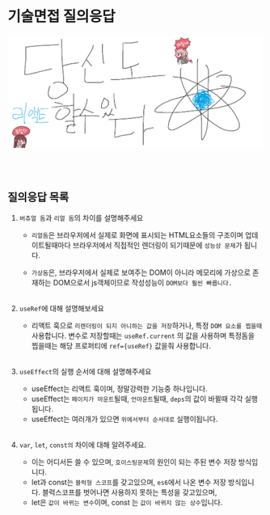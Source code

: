 # 기술면접 질의응답

![Alt text](../images/canIReactBG/%EB%8B%B9%EC%8B%A0%EB%8F%84%ED%95%A0%EC%88%98%EC%9E%88%EB%8B%A4%EB%A6%AC%EC%95%A1%ED%8A%B8.png)

<br/>
<br/>

## 질의응답 목록

1. `버츄얼 돔`과 `리얼 돔`의 차이를 설명해주세요

   - `리얼돔`은 브라우저에서 실제로 화면에 표시되는 HTML요소들의 구조이며 업데이트될때마다 브라우저에서 직접적인 렌더링이 되기때문에 `성능상 문제`가 됩니다.

   - `가상돔`은, 브라우저에서 실제로 보여주는 DOM이 아니라 메모리에 가상으로 존재하는 DOM으로서 js객체이므로 작성성능이 `DOM보다 훨씬 빠릅니다.`
     <br/>
     <br/>

2. `useRef`에 대해 설명해보세요

   - 리액트 훅으로 `리렌더링이 되지 아니하는 값을 저장`하거나, 특정 `DOM 요소를 찝을때` 사용합니다.
     변수로 저장할때는 `useRef.current` 의 값을 사용하며 특정돔을 찝을때는 해당 프로퍼티에 `ref={useRef}` 값을줘 사용합니다.
     <br/>
     <br/>

3. `useEffect`의 실행 순서에 대해 설명해주세요

   - useEffect는 리액트 훅이며, 정말강력한 기능중 하나입니다.
   - useEffect는 `페이지가 마운트`될때, `언마운트`될때, `deps`의 값이 바뀔때 각각 실행됩니다.
   - useEffect는 여러개가 있으면 `위에서부터 순서대로` 실행이됩니다.
     <br/>
     <br/>

4. `var`, `let`, `const의` 차이에 대해 알려주세요.

   - 이는 어디서든 쓸 수 있으며, `호이스팅문제`의 원인이 되는 주된 변수 저장 방식입니다.
   - let과 const는 `블럭형 스코프`를 갖고있으며, `es6`에서 나온 변수 저장 방식입니다.
     블럭스코프를 벗어나면 사용하지 못하는 특성을 갖고있으며,
   - let은 `값이 바뀌는 변수`이며, const 는 `값이 바뀌지 않는 상수`입니다.
